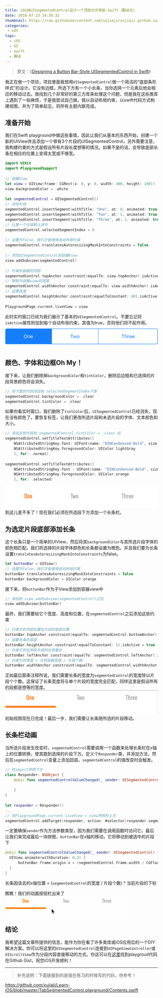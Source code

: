```yaml
---
title: iOS用UISegmentedControl设计一个顶部分页导航-Swift（翻译文）
date: 2018-07-23 14:36:32
thumbnail: https://raw.githubusercontent.com/xujiaji/xujiaji.github.io/pictures/blog/ios-uisegmented-design/display.gif
categories:
 - iOS
tags:
  - iOS
  - UI
  - swift
  - 翻译
---
```


> 原文：《[Designing a Button Bar-Style UISegmentedControl in Swift](https://www.codementor.io/kevinfarst/designing-a-button-bar-style-uisegmentedcontrol-in-swift-cg6cf0dok)》

<!-- more -->

我正在做一个项目，项目里面我想用`UISegmentedControl`做一个简洁的“底部条形样式”的设计。它没有边框，所选下方有一个小长条，当你选择一个元素后他会相应的移动过去。我找到几个非常好的第三方库来处理这个问题，但是我在这些类库上遇到了一些麻烦，于是我尝试自己做。我以自动布局约束，以swift代码方式构建视图，并为了简单起见，将所有主题内联完成。

## 准备开始
我们在Swift playground中做这些事情，因此让我们从基本的东西开始，创建一个新的UIView并且添加一个带有3个片段的UISegmentedControl，另外需要注意，我构建约束的方式是假设所有片段长度想等的情况。如果不是的话，会导致底部长条在相应的位置上变得太宽或不够宽。

``` swift
import UIKit
import PlaygroundSupport

// 容器View
let view = UIView(frame: CGRect(x: 0, y: 0, width: 400, height: 100))
view.backgroundColor = .white

let segmentedControl = UISegmentedControl()
// 添加片段
segmentedControl.insertSegment(withTitle: "One", at: 0, animated: true)
segmentedControl.insertSegment(withTitle: "Two", at: 1, animated: true)
segmentedControl.insertSegment(withTitle: "Three", at: 2, animated: true)
// 让第一个片段默认选中
segmentedControl.selectedSegmentIndex = 0

// 设置为false，我们才能使用自动布局约束
segmentedControl.translatesAutoresizingMaskIntoConstraints = false

// 添加UISegmentedControl到容器View
view.addSubview(segmentedControl)

// 约束到容器的顶部
segmentedControl.topAnchor.constraint(equalTo: view.topAnchor).isActive = true
// 限制为容器view的宽度
segmentedControl.widthAnchor.constraint(equalTo: view.widthAnchor).isActive = true
// 设置高度
segmentedControl.heightAnchor.constraint(equalToConstant: 40).isActive = true

PlaygroundPage.current.liveView = view
```
此时实时窗口已经为我们展示了基本的`UISegmentedControl`。不要忘记将`isActive`属性附加到每个自动布局约束，其值为true，否则他们将不起作用。
![Basic UISegmentedControl](https://raw.githubusercontent.com/xujiaji/xujiaji.github.io/pictures/blog/ios-uisegmented-design/basic-uisegmentedcontrol.png)

## 颜色、字体和边框Oh My！
接下来，让我们删除掉`backgroundColor`和`tintColor`，删除后边框和已选择的片段背景颜色将会消失。
``` swift
// 将下面的代码添加到 selectedSegmentIndex下面
segmentedControl.backgroundColor = .clear
segmentedControl.tintColor = .clear
```

如果你看实时窗口，我们删除了`tintColor`后，`UISegmentedControl`已经消失，现在没有颜色了。要恢复标签，让我们更改所选片段和未选片段的字体、文本颜色和大小。
``` swift
// 添加这些代码到 segmentedControl.tintColor = .clear 后
segmentedControl.setTitleTextAttributes([
    NSAttributedStringKey.font: UIFont(name: "DINCondensed-Bold", size: 18)!,
    NSAttributedStringKey.foregroundColor: UIColor.lightGray
    ], for: .normal)

segmentedControl.setTitleTextAttributes([
    NSAttributedStringKey.font : UIFont(name: "DINCondensed-Bold", size: 18)!,
    NSAttributedStringKey.foregroundColor: UIColor.orange
    ], for: .selected)
```
![change-color-font](https://raw.githubusercontent.com/xujiaji/xujiaji.github.io/pictures/blog/ios-uisegmented-design/change-color-font.png)
到这儿差不多了！现在我们必须在所选段下方添加一个长条栏。

## 为选定片段底部添加长条
这个长条只是一个简单的UIView，然后将其`backgroundColor`与其所选片段字体的颜色相匹配。我们将选择的片段字体颜色和长条都设置为橙色。并且我们要为长条设置`translatesAutoresizingMaskIntoConstraints`为false。
``` swift
let buttonBar = UIView()
// 设置为false，我们才能使用自动布局约束
buttonBar.translatesAutoresizingMaskIntoConstraints = false
buttonBar.backgroundColor = UIColor.orange
```

接下来，将`buttonBar`作为子View添加到容器view中
``` swift
// 添加到 view.addSubview(segmentedControl)之后
view.addSubview(buttonBar)
```

最终，我们需要给它个宽度、高度和位置，在`segmentedControl`之后添加这些约束
``` swift
// 约束它的顶部位置在片段的底部位置
buttonBar.topAnchor.constraint(equalTo: segmentedControl.bottomAnchor).isActive = true
// 设置长条的高度
buttonBar.heightAnchor.constraint(equalToConstant: 5).isActive = true
// 约束它的左侧和片段的左侧重合
buttonBar.leftAnchor.constraint(equalTo: segmentedControl.leftAnchor).isActive = true
// 约束它的宽度 = 片段容器宽度 / 片段个数
buttonBar.widthAnchor.constraint(equalTo: segmentedControl.widthAnchor, multiplier: 1 / CGFloat(segmentedControl.numberOfSegments)).isActive = true
```

正如最后那条注释所说，我们需要长条的宽度为`segmentedControl`的宽度除以片段个个数。这保证了长条宽度将与单个片段的宽度完全匹配，同样这里是假设所有的段都是想等的宽度。
![added-bar](https://raw.githubusercontent.com/xujiaji/xujiaji.github.io/pictures/blog/ios-uisegmented-design/added-bar.png)
初始视图现在已完成！最后一步，我们需要让长条随所选的片段移动。

## 长条栏动画
当所选片段发生改变时，`segmentedControl`需要调用一个函数来处理长条栏在x轴上的位置转换，使其跑到选择的片段下方。定义个`Responder`类，并添加方法，然后在`segmentedControl`变量上添加回调，`segmentedControl`的值改变时会触发。
``` swift
// 在import声明下方
class Responder: NSObject {
    @objc func segmentedControlValueChanged(_ sender: UISegmentedControl) {

    }
}

let responder = Responder()
...
// 在PlaygroundPage.current.liveView = view声明的上方
segmentedControl.addTarget(responder, action: #selector(responder.segmentedControlValueChanged(_:)), for: UIControlEvents.valueChanged)
```

一定要确保`sender`作为方法参数类型，因为我们需要在调用函数时访问它。最后让我们来完成最后一块拼图，`buttonBar`在x轴的移动，它将移动到被选中的片段下
``` swift
@objc func segmentedControlValueChanged(_ sender: UISegmentedControl) {
  UIView.animate(withDuration: 0.3) {
      buttonBar.frame.origin.x = (segmentedControl.frame.width / CGFloat(segmentedControl.numberOfSegments)) * CGFloat(segmentedControl.selectedSegmentIndex)
  }
}
```
长条因该去的x轴位置 = (`segmentedControl`的宽度 / 片段个数) * 当前片段的下标

瞧瞧！我们的动画按钮栏出来了
![finished](https://raw.githubusercontent.com/xujiaji/xujiaji.github.io/pictures/blog/ios-uisegmented-design/display.gif)

## 结论
我希望这篇文章所提供的信息，能作为你在看了许多类库或iOS应用后的一个DIY解决方案。你可以将这里的`UISegmentedControl`连接到`UIPageViewController`或`UIScrollView`作为分段内容直接移动的方式。你这可以在[这里](https://gist.github.com/kfarst/9f8a1eb59cce2004b15f0b682c92eeed)找到playgroud代码在Github Gist，祝您iOS开发顺利！

---

> 补充说明：下面链接到的是我在练习的时候写的代码，供参考！

https://github.com/xujiaji/Learn-iOS/blob/master/TabSegmentedControl.playground/Contents.swift
